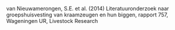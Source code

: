 van Nieuwamerongen, S.E. et al. (2014) Literatuuronderzoek naar groepshuisvesting van kraamzeugen en hun biggen, rapport 757, Wageningen UR, Livestock Research